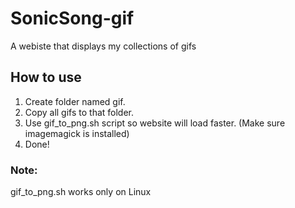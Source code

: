 # SonicSong-gif
A webiste that displays my collections of gifs

## How to use
1. Create folder named gif.
2. Copy all gifs to that folder.
3. Use gif_to_png.sh script so website will load faster.
(Make sure imagemagick is installed)
4. Done!


### Note:
gif_to_png.sh works only on Linux
